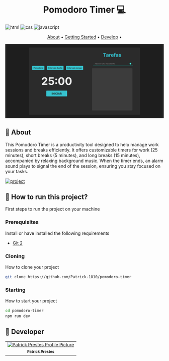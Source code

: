 [HTML__BADGE]: https://img.shields.io/badge/Html-000?style=for-the-badge&logo=html
[JAVASCRIPT__BADGE]: https://img.shields.io/badge/Javascript-000?style=for-the-badge&logo=javascript
[CSS__BADGE]:https://img.shields.io/badge/Css-000?style=for-the-badge&logo=css
[PROJECT__BADGE]: https://img.shields.io/badge/📱Visit_this_project-000?style=for-the-badge&logo=project
[PROJECT__URL]:https://github.com/Patrick-1810/my-portifolio

<h1 align="center" style="font-weight: bold;">Pomodoro Timer 💻</h1>


![html][HTML__BADGE]
![css][CSS__BADGE]
![javascript][JAVASCRIPT__BADGE]

<p align="center">
 <a href="#about">About</a> • 
 <a href="#started">Getting Started</a> • 
 <a href="#colab">Develop</a> •
 
</p>


<p align="center">
    <img src="./src/image/imageProjeto.png" alt="Image Project" width="550px">
</p>

<h2 id="started">📌 About</h2>

This Pomodoro Timer is a productivity tool designed to help manage work sessions and breaks efficiently. It offers customizable timers for work (25 minutes), short breaks (5 minutes), and long breaks (15 minutes), accompanied by relaxing background music. When the timer ends, an alarm sound plays to signal the end of the session, ensuring you stay focused on your tasks.

[![project][PROJECT__BADGE]][PROJECT__URL]

<h2 id="started">🚀 How to run this project?</h2>

First steps to run the project on your machine

<h3>Prerequisites</h3>

Install or have installed the following requirements

- [Git 2](https://git-scm.com/book/pt-br/v2/Come%C3%A7ando-Instalando-o-Git)

<h3>Cloning</h3>

How to clone your project

```bash
git clone https://github.com/Patrick-1810/pomodoro-timer
```

<h3>Starting</h3>

How to start your project

```bash
cd pomodoro-timer
npm run dev
```


<h2 id="colab">🤝 Developer</h2>

<table>
  <tr>
    <td align="center">
      <a href="#">
        <img src="https://avatars.githubusercontent.com/u/131163260?v=4" width="100px;" alt="Patrick Prestes Profile Picture"/><br>
        <sub>
          <b>Patrick Prestes</b>
        </sub>
      </a>
    </td>
<table>

